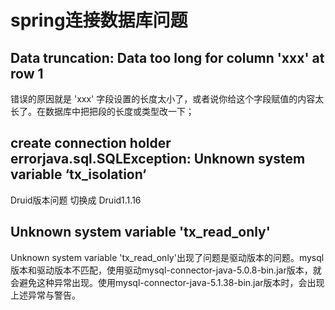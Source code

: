 # spring连接数据库问题

## Data truncation: Data too long for column 'xxx' at row 1

错误的原因就是 'xxx' 字段设置的长度太小了，或者说你给这个字段赋值的内容太长了。在数据库中把把段的长度或类型改一下；



## create connection holder errorjava.sql.SQLException: Unknown system variable ‘tx_isolation‘

Druid版本问题 切换成 Druid1.1.16



## Unknown system variable 'tx_read_only'

Unknown system variable 'tx_read_only'出现了问题是驱动版本的问题。mysql版本和驱动版本不匹配，使用驱动mysql-connector-java-5.0.8-bin.jar版本，就会避免这种异常出现。使用mysql-connector-java-5.1.38-bin.jar版本时，会出现上述异常与警告。
